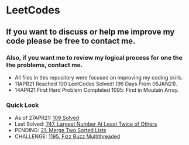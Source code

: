 # LeetCodes
## If you want to discuss or help me improve my code please be free to contact me.
### Also, if you want me to review my logical process for one the the problems, contact me.

- All files in this repository were focused on improving my coding skills.
- 11APR21 Reached 100 LeetCodes Solved! (96 Days From 05JAN21).
- 14APR21 First Hard Problem Completed 1095: Find in Moutain Array.

### Quick Look
- As of 27APR21: [109 Solved](https://leetcode.com/joeslee94/)
- Last Solved: [747. Largest Number At Least Twice of Others](https://leetcode.com/problems/largest-number-at-least-twice-of-others/)
- PENDING: [21. Merge Two Sorted Lists](https://leetcode.com/problems/merge-two-sorted-lists/)
- CHALLENGE: [1195. Fizz Buzz Multithreaded](https://leetcode.com/problems/fizz-buzz-multithreaded/)
